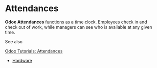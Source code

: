 # Attendances

**Odoo Attendances** functions as a time clock. Employees check in and check
out of work, while managers can see who is available at any given time.

See also

[Odoo Tutorials:
Attendances](https://www.odoo.com/slides/slide/attendances-684)

  * [Hardware](attendances/hardware.html)

